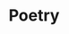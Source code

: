 ---
title: Poetry
crosslinks:
- OCPoetry
- ocPoetry
- poemVIDEOs
- poetryreading
- autotldr
- AskLiteraryStudies
- TheHaiku
- Documentaries
- GetMotivated
- toastmasters
- Seattle
- poetry_critics
- TheHourchive
- todayilearned
---